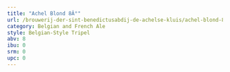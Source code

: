 ```yaml
---
title: "Achel Blond 8Â°"
url: /brouwerij-der-sint-benedictusabdij-de-achelse-kluis/achel-blond-8adeg/
category: Belgian and French Ale
style: Belgian-Style Tripel
abv: 8
ibu: 0
srm: 0
upc: 0
---
```


